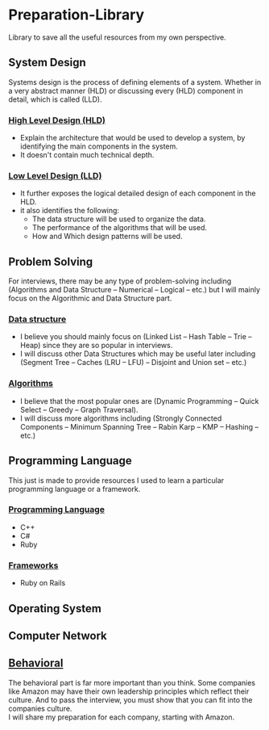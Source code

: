# Preparation-Library
Library to save all the useful resources from my own perspective.

## System Design
Systems design is the process of defining elements of a system. Whether in a very abstract manner (HLD) or discussing every (HLD) component in detail, which is called (LLD).
### [High Level Design (HLD)](https://github.com/Abdelrhman-Samir-99/Preparation-Library/blob/main/System%20Design/High%20Level%20Design/README.md)
+ Explain the architecture that would be used to develop a system, by identifying the main components in the system.
+ It doesn't contain much technical depth.
### [Low Level Design (LLD)](https://github.com/Abdelrhman-Samir-99/Preparation-Library/tree/main/System%20Design/Low%20Level%20Design/README.md) 
+ It further exposes the logical detailed design of each component in the HLD.
+ it also identifies the following:
  + The data structure will be used to organize the data.
  + The performance of the algorithms that will be used.
  + How and Which design patterns will be used. 

## Problem Solving
For interviews, there may be any type of problem-solving including (Algorithms and Data Structure – Numerical – Logical – etc.) but I will mainly focus on the Algorithmic and Data Structure part.

### [Data structure](https://github.com/Abdelrhman-Samir-99/Preparation-Library/tree/main/Problem%20Solving/Data%20Structure/README.md)
+ I believe you should mainly focus on (Linked List – Hash Table – Trie – Heap) since they are so popular in interviews. <br>
+ I will discuss other Data Structures which may be useful later including (Segment Tree – Caches (LRU – LFU) – Disjoint and Union set – etc.)
### [Algorithms](https://github.com/Abdelrhman-Samir-99/Preparation-Library/tree/main/Problem%20Solving/Algorithms/README.md)
+ I believe that the most popular ones are (Dynamic Programming – Quick Select – Greedy – Graph Traversal). <br>
+ I will discuss more algorithms including (Strongly Connected Components – Minimum Spanning Tree – Rabin Karp – KMP – Hashing – etc.)

## Programming Language
This just is made to provide resources I used to learn a particular programming language or a framework.
### [Programming Language]()
+ C++
+ C#
+ Ruby
### [Frameworks]()
+ Ruby on Rails

## Operating System
## Computer Network
## [Behavioral]()
The behavioral part is far more important than you think. Some companies like Amazon may have their own leadership principles which reflect their culture. And to pass the interview, you must show that you can fit into the companies culture. <br>
I will share my preparation for each company, starting with Amazon.
